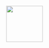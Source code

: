 <p align="center">
<a href="https://en.wikipedia.org/wiki/C_(programming_language)" target="_blank">
<img src="https://upload.wikimedia.org/wikipedia/commons/3/35/The_C_Programming_Language_logo.svg" width ="100">
</a>
</p>